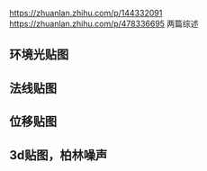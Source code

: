 https://zhuanlan.zhihu.com/p/144332091
https://zhuanlan.zhihu.com/p/478336695
两篇综述
## 环境光贴图

## 法线贴图

## 位移贴图

## 3d贴图，柏林噪声